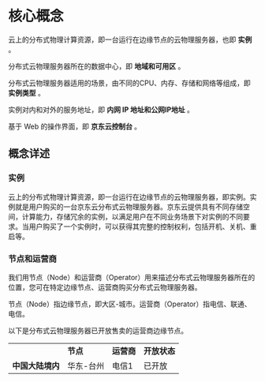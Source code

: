 # 核心概念

云上的分布式物理计算资源，即一台运行在边缘节点的云物理服务器，也即 **实例** 。

分布式云物理服务器所在的数据中心，即 **地域和可用区** 。

分布式云物理服务器适用的场景，由不同的CPU、内存、存储和网络等组成，即 **实例类型** 。

实例对内和对外的服务地址，即 **内网 IP 地址和公网IP地址** 。

基于 Web 的操作界面，即 **京东云控制台** 。

## 概念详述

### 实例
云上的分布式物理计算资源，即一台运行在边缘节点的云物理服务器，即实例。实例就是用户购买的一台京东云分布式云物理服务器。京东云提供具有不同存储空间，计算能力，存储冗余的实例，以满足用户在不同业务场景下对实例的不同要求。当用户购买了一个实例时，可以获得其完整的控制权利，包括开机、关机、重启等。

### 节点和运营商
我们用节点（Node）和运营商（Operator）用来描述分布式云物理服务器所在的位置，您可在特定边缘节点、运营商购买分布式云物理服务器。

节点（Node）指边缘节点，即大区-城市。运营商（Operator）指电信、联通、电信。

以下是分布式云物理服务器已开放售卖的运营商边缘节点。

<table>
    <tr>
        <td >&nbsp;</td> 
        <td ><B>节点</B></td> 
		<td ><B>运营商</B></td>
		<td ><B>开放状态</B></td>		
    </tr>
    <tr>   
        <td rowspan="4"><B>中国大陆境内</B></td>
		<td >华东-台州</td>
		<td >电信1</td>
		<td >已开放</td>
    </tr>
</table>
